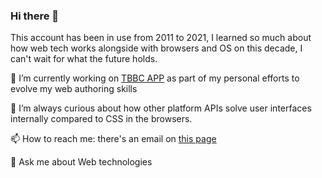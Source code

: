 ### Hi there 👋

This account has been in use from 2011 to 2021, I learned so much about how web tech works alongside with browsers and OS on this decade, I can't wait for what the future holds.

🔭 I’m currently working on <a href="https://tbbc.app/?old-github">TBBC APP</a> as part of my personal efforts to evolve my web authoring skills

🌱 I’m always curious about how other platform APIs solve user interfaces internally compared to CSS in the browsers.

📫 How to reach me: there's an email on <a href="https://tbbc.app/404">this page</a>

💬 Ask me about Web technologies


